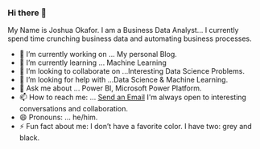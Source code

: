 ### Hi there 👋

My Name is Joshua Okafor. I am a Business Data Analyst... 
I currently spend time crunching business data and automating business processes.

- 🔭 I’m currently working on ... My personal Blog.
- 🌱 I’m currently learning ... Machine Learning
- 👯 I’m looking to collaborate on ...Interesting Data Science Problems.
- 🤔 I’m looking for help with ...Data Science & Machine Learning.
- 💬 Ask me about ... Power BI, Microsoft Power Platform.
- 📫 How to reach me: ... [Send an Email](mailto:joshuaokafor49@gmail.com) I'm always open to interesting conversations and collaboration.
- 😄 Pronouns: ... he/him.
- ⚡ Fun fact about me: I don’t have a favorite color. I have two: grey and black.
